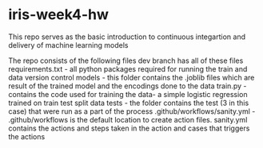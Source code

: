 # iris-week4-hw

This repo serves as the basic introduction to continuous integartion and delivery of machine learning models

The repo consists of the following files
dev branch has all of these files
requirements.txt - all python packages required for running the train and data version control
models - this folder contains the .joblib files which are result of the trained model and the encodings done to the data
train.py - contains the code used for training the data- a simple logistic regression trained on train test split data
tests - the folder contains the test (3 in this case) that were run as a part of the process
.github/workflows/sanity.yml - .github/workflows is the default location to create action files. sanity.yml contains the actions and steps taken in the action and cases that triggers the actions

